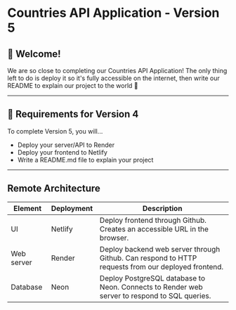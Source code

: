 # Countries API Application - Version 5

## 👋 Welcome!

We are so close to completing our Countries API Application! The only thing left to do is deploy it so it's fully accessible on the internet, then write our README to explain our project to the world 🚀

---

## 🎯 Requirements for Version 4

To complete Version 5, you will...
- Deploy your server/API to Render
- Deploy your frontend to Netlify
- Write a README.md file to explain your project

---

## Remote Architecture

| **Element**    | **Deployment**  | **Description** |
| -------- | --------- | --- |
| UI | Netlify | Deploy frontend through Github. Creates an accessible URL in the browser. 
| Web server | Render | Deploy backend web server through Github. Can respond to HTTP requests from our deployed frontend.
| Database | Neon | Deploy PostgreSQL database to Neon. Connects to Render web server to respond to SQL queries.


